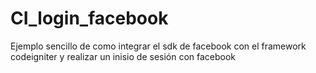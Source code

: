 CI_login_facebook
=================

Ejemplo sencillo de como integrar el sdk de facebook con el framework codeigniter 
y realizar un inisio de sesión con facebook 
